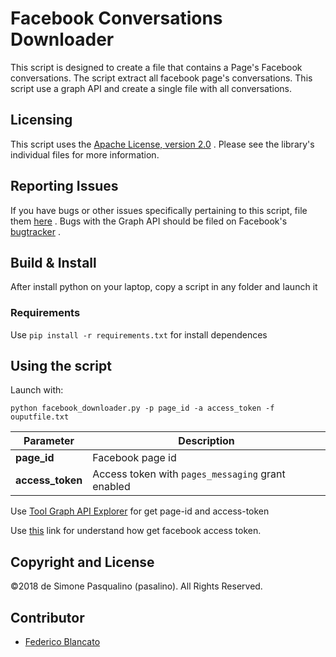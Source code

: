 # Facebook Conversations Downloader
This script is designed to create a file that contains a Page's Facebook conversations.
The script extract all facebook page's conversations.
This script use a graph API and create a single file with all conversations.


## Licensing
This script uses the [Apache License, version 2.0](https://www.apache.org/licenses/LICENSE-2.0) . Please see the library's individual files for more information.

## Reporting Issues
If you have bugs or other issues specifically pertaining to this script, file them [here](https://github.com/pasalino/facebook-conversation-downloader/issues) . 
Bugs with the Graph API should be filed on Facebook's [bugtracker](https://developers.facebook.com/bugs/) .

## Build & Install
After install python on your laptop, copy a script in any folder and launch it

### Requirements

Use `pip install -r requirements.txt` for install dependences 

## Using the script

Launch with:

    python facebook_downloader.py -p page_id -a access_token -f ouputfile.txt

Parameter | Description
--- | ---
**page_id** | Facebook page id
**access_token** | Access token with `pages_messaging` grant enabled

Use [Tool Graph API Explorer](https://developers.facebook.com/tools/explorer/) for get page-id and access-token

Use [this](https://developers.facebook.com/docs/graph-api/overview) link for understand how get facebook access token.

## Copyright and License

©2018 de Simone Pasqualino (pasalino). All Rights Reserved. 

## Contributor

* [Federico Blancato](https://github.com/ksnll)
